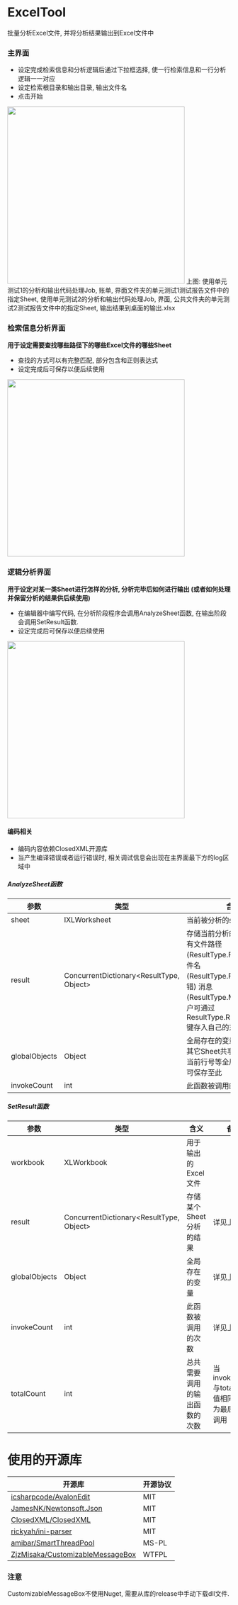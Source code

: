 # ExcelTool
批量分析Excel文件, 并将分析结果输出到Excel文件中
### 主界面
- 设定完成检索信息和分析逻辑后通过下拉框选择, 使一行检索信息和一行分析逻辑一一对应
- 设定检索根目录和输出目录, 输出文件名
- 点击开始
<img src="https://www.iaders.com/wp-content/uploads/2021/08/1.png" width="400px" />
上图: 使用单元测试1的分析和输出代码处理Job, 账单, 界面文件夹的单元测试1测试报告文件中的指定Sheet, 使用单元测试2的分析和输出代码处理Job, 界面, 公共文件夹的单元测试2测试报告文件中的指定Sheet, 输出结果到桌面的输出.xlsx

### 检索信息分析界面
**用于设定需要查找哪些路径下的哪些Excel文件的哪些Sheet**
- 查找的方式可以有完整匹配, 部分包含和正则表达式
- 设定完成后可保存以便后续使用
<img src="https://www.iaders.com/wp-content/uploads/2021/08/2.png" width="400px" />

### 逻辑分析界面
**用于设定对某一类Sheet进行怎样的分析, 分析完毕后如何进行输出 (或者如何处理并保留分析的结果供后续使用)**
- 在编辑器中编写代码, 在分析阶段程序会调用AnalyzeSheet函数, 在输出阶段会调用SetResult函数. 
- 设定完成后可保存以便后续使用
<img src="https://www.iaders.com/wp-content/uploads/2021/08/3.png" width="400px" />

#### 编码相关
- 编码内容依赖ClosedXML开源库
- 当产生编译错误或者运行错误时, 相关调试信息会出现在主界面最下方的log区域中

##### AnalyzeSheet函数
|参数|类型|含义|备注|
|----|----|----|----|
|sheet|IXLWorksheet|当前被分析的sheet||
|result|ConcurrentDictionary<ResultType, Object>|存储当前分析的结果, 初始存有文件路径 (ResultType.FILEPATH), 文件名 (ResultType.FILENAME), (报错) 消息 (ResultType.MESSAGE), 用户可通过ResultType.RESULTOBJECT键存入自己的东西|当此Sheet对应的SetResult函数调用时, 会传入此变量|
|globalObjects|Object|全局存在的变量, 当有需要和其它Sheet共享的数据或保存当前行号等全局变量的需求时可保存至此|每次调用AnalyzeSheet或SetResult函数时都会传入此变量上次保存的结果. 通过GlobalObjects.GlobalObjects.SetGlobalParam(globalObjects);可进行保存|
|invokeCount|int|此函数被调用的次数|第一次调用时值为1|

##### SetResult函数
|参数|类型|含义|备注|
|----|----|----|----|
|workbook|XLWorkbook|用于输出的Excel文件||
|result|ConcurrentDictionary<ResultType, Object>|存储某个Sheet分析的结果|详见上表|
|globalObjects|Object|全局存在的变量|详见上表|
|invokeCount|int|此函数被调用的次数|详见上表|
|totalCount|int|总共需要调用的输出函数的次数|当invokeCount与totalCount值相同时即为最后一次调用|

# 使用的开源库
|开源库|开源协议|
|----|----|
|[icsharpcode/AvalonEdit](https://github.com/icsharpcode/AvalonEdit)|MIT|
|[JamesNK/Newtonsoft.Json](https://github.com/JamesNK/Newtonsoft.Json)|MIT|
|[ClosedXML/ClosedXML](https://github.com/ClosedXML/ClosedXML)|MIT|
|[rickyah/ini-parser](https://github.com/rickyah/ini-parser)|MIT|
|[amibar/SmartThreadPool](https://github.com/amibar/SmartThreadPool)|MS-PL|
|[ZjzMisaka/CustomizableMessageBox](https://github.com/ZjzMisaka/CustomizableMessageBox)|WTFPL|
### 注意
CustomizableMessageBox不使用Nuget, 需要从库的release中手动下载dll文件. 
